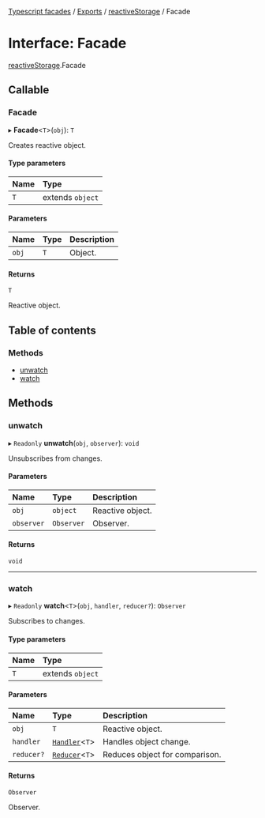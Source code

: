 [Typescript facades](../index.md) / [Exports](../modules.md) / [reactiveStorage](../modules/reactiveStorage.md) / Facade

# Interface: Facade

[reactiveStorage](../modules/reactiveStorage.md).Facade

## Callable

### Facade

▸ **Facade**<`T`\>(`obj`): `T`

Creates reactive object.

#### Type parameters

| Name | Type |
| :------ | :------ |
| `T` | extends `object` |

#### Parameters

| Name | Type | Description |
| :------ | :------ | :------ |
| `obj` | `T` | Object. |

#### Returns

`T`

Reactive object.

## Table of contents

### Methods

- [unwatch](reactiveStorage.Facade.md#unwatch)
- [watch](reactiveStorage.Facade.md#watch)

## Methods

### unwatch

▸ `Readonly` **unwatch**(`obj`, `observer`): `void`

Unsubscribes from changes.

#### Parameters

| Name | Type | Description |
| :------ | :------ | :------ |
| `obj` | `object` | Reactive object. |
| `observer` | `Observer` | Observer. |

#### Returns

`void`

___

### watch

▸ `Readonly` **watch**<`T`\>(`obj`, `handler`, `reducer?`): `Observer`

Subscribes to changes.

#### Type parameters

| Name | Type |
| :------ | :------ |
| `T` | extends `object` |

#### Parameters

| Name | Type | Description |
| :------ | :------ | :------ |
| `obj` | `T` | Reactive object. |
| `handler` | [`Handler`](reactiveStorage.Handler.md)<`T`\> | Handles object change. |
| `reducer?` | [`Reducer`](reactiveStorage.Reducer.md)<`T`\> | Reduces object for comparison. |

#### Returns

`Observer`

Observer.
